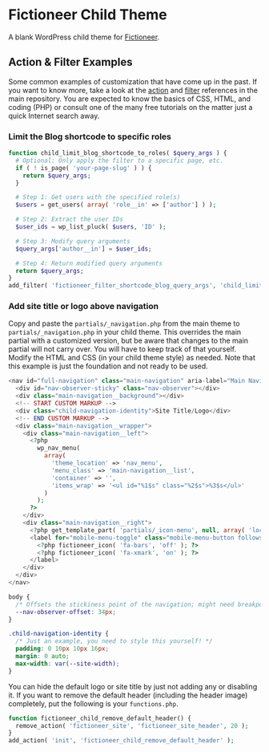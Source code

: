 # Fictioneer Child Theme

A blank WordPress child theme for [Fictioneer](https://github.com/Tetrakern/fictioneer/).

## Action & Filter Examples

Some common examples of customization that have come up in the past. If you want to know more, take a look at the [action](https://github.com/Tetrakern/fictioneer/blob/main/ACTIONS.md) and [filter](https://github.com/Tetrakern/fictioneer/blob/main/FILTERS.md) references in the main repository. You are expected to know the basics of CSS, HTML, and coding (PHP) or consult one of the many free tutorials on the matter just a quick Internet search away.

### Limit the Blog shortcode to specific roles

```php
function child_limit_blog_shortcode_to_roles( $query_args ) {
  # Optional: Only apply the filter to a specific page, etc.
  if ( ! is_page( 'your-page-slug' ) ) {
    return $query_args;
  }

  # Step 1: Get users with the specified role(s)
  $users = get_users( array( 'role__in' => ['author'] ) );

  # Step 2: Extract the user IDs
  $user_ids = wp_list_pluck( $users, 'ID' );

  # Step 3: Modify query arguments
  $query_args['author__in'] = $user_ids;

  # Step 4: Return modified query arguments
  return $query_args;
}
add_filter( 'fictioneer_filter_shortcode_blog_query_args', 'child_limit_blog_shortcode_to_roles', 10 );
```

### Add site title or logo above navigation

Copy and paste the `partials/_navigation.php` from the main theme to `partials/_navigation.php` in your child theme. This overrides the main partial with a customized version, but be aware that changes to the main partial will not carry over. You will have to keep track of that yourself. Modify the HTML and CSS (in your child theme style) as needed. Note that this example is just the foundation and not ready to be used.

```php
<nav id="full-navigation" class="main-navigation" aria-label="Main Navigation">
  <div id="nav-observer-sticky" class="nav-observer"></div>
  <div class="main-navigation__background"></div>
  <!-- START CUSTOM MARKUP -->
  <div class="child-navigation-identity">Site Title/Logo</div>
  <!-- END CUSTOM MARKUP -->
  <div class="main-navigation__wrapper">
    <div class="main-navigation__left">
      <?php
        wp_nav_menu(
          array(
            'theme_location' => 'nav_menu',
            'menu_class' => 'main-navigation__list',
            'container' => '',
            'items_wrap' => '<ul id="%1$s" class="%2$s">%3$s</ul>'
          )
        );
      ?>
    </div>
    <div class="main-navigation__right">
      <?php get_template_part( 'partials/_icon-menu', null, array( 'location' => 'in-navigation' ) ); ?>
      <label for="mobile-menu-toggle" class="mobile-menu-button follows-alert-number">
        <?php fictioneer_icon( 'fa-bars', 'off' ); ?>
        <?php fictioneer_icon( 'fa-xmark', 'on' ); ?>
      </label>
    </div>
  </div>
</nav>
```

```css
body {
  /* Offsets the stickiness point of the navigation; might need breakpoints for mobile! */
  --nav-observer-offset: 34px;
}

.child-navigation-identity {
  /* Just an example, you need to style this yourself! */
  padding: 0 10px 10px 16px;
  margin: 0 auto;
  max-width: var(--site-width);
}
```

You can hide the default logo or site title by just not adding any or disabling it. If you want to remove the default header (including the header image) completely, put the following is your `functions.php`.

```php
function fictioneer_child_remove_default_header() {
  remove_action( 'fictioneer_site', 'fictioneer_site_header', 20 );
}
add_action( 'init', 'fictioneer_child_remove_default_header' );
```
